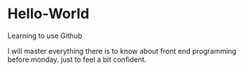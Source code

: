 # Hello-World
Learning to use Github

I will master everything there is to know about front end programming before monday. just to feel a bit confident.
